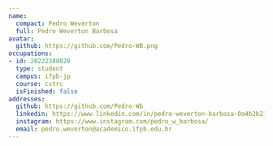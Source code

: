 ```yaml
---
name:
  compact: Pedro Weverton
  full: Pedro Weverton Barbosa
avatar:
  github: https://github.com/Pedro-WB.png
occupations:
- id: 20222380020
  type: student
  campus: ifpb-jp
  course: cstrc
  isFinished: false
addresses:
  github: https://github.com/Pedro-Wb
  linkedin: https://www.linkedin.com/in/pedro-weverton-barbosa-0a4b2b213/
  instagram: https://www.instagram.com/pedro_w_barbosa/
  email: pedro.weverton@academico.ifpb.edu.br
---
```

